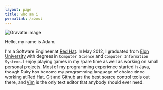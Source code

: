 ```yaml
---
layout: page
title: who am i
permalink: /about
---
```

![Gravatar image](http://www.gravatar.com/avatar/322bf4d29695c86854700624da8649fb.png?s=300)

Hello, my name is Adam.

I'm a Software Engineer at [Red Hat](http://redhat.com).
In May 2012, I graduated from [Elon University](http://elon.edu) with degrees in `Computer Science` and `Computer Information Systems`.
I enjoy playing games in my spare time as well as working on small personal projects.
Most of my programming experience started in Java, though Ruby has become my programming language of choice since working at Red Hat.
[Git](http://git-scm.com/) and [Github](http://github.com) are the best source control tools out there, and [Vim](http://www.vim.org/) is the only text editor that anybody should ever need.
